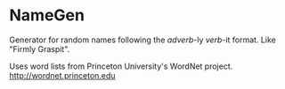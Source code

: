 # NameGen
Generator for random names following the *adverb*-ly *verb*-it format. Like
"Firmly Graspit".

Uses word lists from Princeton University's WordNet project. http://wordnet.princeton.edu

